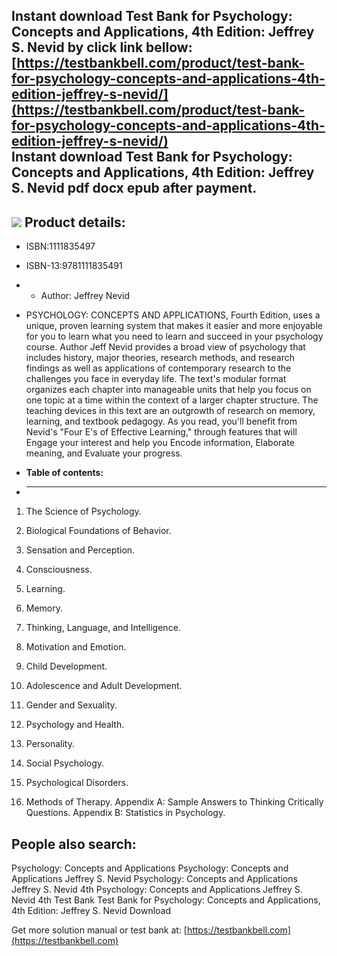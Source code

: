 Instant download **Test Bank for Psychology: Concepts and Applications, 4th Edition: Jeffrey S. Nevid** by click link bellow:  
[https://testbankbell.com/product/test-bank-for-psychology-concepts-and-applications-4th-edition-jeffrey-s-nevid/](https://testbankbell.com/product/test-bank-for-psychology-concepts-and-applications-4th-edition-jeffrey-s-nevid/)  
**Instant download Test Bank for Psychology: Concepts and Applications, 4th Edition: Jeffrey S. Nevid pdf docx epub after payment.**
------------------------------------------------------------------------------------------------------------------------------------


![](https://testbankbell.com/wp-content/uploads/2023/05/psychology-concepts-and-applications-jeffrey-s-nevid-4th-tb.jpg)
**Product details:**
--------------------


* ISBN:1111835497
* ISBN-13:9781111835491
* * Author: Jeffrey Nevid
 
* PSYCHOLOGY: CONCEPTS AND APPLICATIONS, Fourth Edition, uses a unique, proven learning system that makes it easier and more enjoyable for you to learn what you need to learn and succeed in your psychology course. Author Jeff Nevid provides a broad view of psychology that includes history, major theories, research methods, and research findings as well as applications of contemporary research to the challenges you face in everyday life. The text's modular format organizes each chapter into manageable units that help you focus on one topic at a time within the context of a larger chapter structure. The teaching devices in this text are an outgrowth of research on memory, learning, and textbook pedagogy. As you read, you'll benefit from Nevid's "Four E's of Effective Learning," through features that will Engage your interest and help you Encode information, Elaborate meaning, and Evaluate your progress.
* **Table of contents:**
* ----------------------

1. The Science of Psychology.

2. Biological Foundations of Behavior.

3. Sensation and Perception.

4. Consciousness.

5. Learning.

6. Memory.

7. Thinking, Language, and Intelligence.

8. Motivation and Emotion.

9. Child Development.

10. Adolescence and Adult Development.

11. Gender and Sexuality.

12. Psychology and Health.

13. Personality.

14. Social Psychology.

15. Psychological Disorders.

16. Methods of Therapy. Appendix A: Sample Answers to Thinking Critically Questions. Appendix B: Statistics in Psychology.

**People also search:**
-----------------------


Psychology: Concepts and Applications
Psychology: Concepts and Applications Jeffrey S. Nevid
Psychology: Concepts and Applications Jeffrey S. Nevid 4th
Psychology: Concepts and Applications Jeffrey S. Nevid 4th Test Bank
Test Bank for Psychology: Concepts and Applications, 4th Edition: Jeffrey S. Nevid Download

   Get more solution manual or test bank at: [https://testbankbell.com](https://testbankbell.com)
